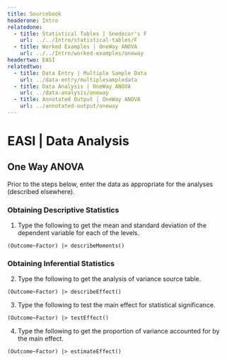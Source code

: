 ```yaml
---
title: Sourcebook
headerone: Intro
relatedone:
  - title: Statistical Tables | Snedecor's F
    url: ../../Intro/statistical-tables/F
  - title: Worked Examples | OneWay ANOVA
    url: ../../Intro/worked-examples/oneway
headertwo: EASI
relatedtwo:
  - title: Data Entry | Multiple Sample Data
    url: ../data-entry/multiplesampledata
  - title: Data Analysis | OneWay ANOVA
    url: ../data-analysis/oneway
  - title: Annotated Output | OneWay ANOVA
    url: ../annotated-output/oneway
---
```


# EASI | Data Analysis

## One Way ANOVA

Prior to the steps below, enter the data as appropriate for the analyses (described elsewhere).

### Obtaining Descriptive Statistics

1. Type the following to get the mean and standard deviation of the dependent variable for each of the levels.

```{r}
(Outcome~Factor) |> describeMoments()
```

### Obtaining Inferential Statistics

2. Type the following to get the analysis of variance source table.

```{r}
(Outcome~Factor) |> describeEffect()
```

3. Type the following to test the main effect for statistical significance.

```{r}
(Outcome~Factor) |> testEffect()
```

4. Type the following to get the proportion of variance accounted for by the main effect.

```{r}
(Outcome~Factor) |> estimateEffect()
```
